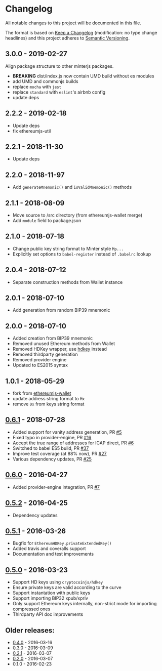 # Changelog
All notable changes to this project will be documented in this file.

The format is based on [Keep a Changelog](http://keepachangelog.com/en/1.0.0/) 
(modification: no type change headlines) and this project adheres to 
[Semantic Versioning](http://semver.org/spec/v2.0.0.html).

## 3.0.0 - 2019-02-27
Align package structure to other minterjs packages.
- **BREAKING** dist/index.js now contain UMD build without es modules 
- add UMD and commonjs builds
- replace `mocha` with `jest`
- replace `standard` with `eslint`'s airbnb config
- update deps

## 2.2.2 - 2019-02-18
- Update deps 
- fix ethereumjs-util

## 2.2.1 - 2018-11-30
- Update deps 

## 2.2.0 - 2018-11-97
- Add `generateMnemonic()` and `isValidMnemonic()` methods

## 2.1.1 - 2018-08-09
- Move source to /src directory (from ethereumjs-wallet merge) 
- Add `module` field to package.json

## 2.1.0 - 2018-07-18
- Change public key string format to Minter style `Mp...`
- Explicitly set options to `babel-register` instead of `.babelrc` lookup

## 2.0.4 - 2018-07-12
- Separate construction methods from Wallet instance

## 2.0.1 - 2018-07-10
- Add generation from random BIP39 mnemonic

## 2.0.0 - 2018-07-10
- Added creation from BIP39 mnemonic
- Removed unused Ethereum methods from Wallet
- Removed HDKey wrapper, use [hdkey](https://github.com/cryptocoinjs/hdkey) instead
- Removed thirdparty generation
- Removed provider engine
- Updated to ES2015 syntax

## 1.0.1 - 2018-05-29
- fork from [ethereumjs-wallet](https://github.com/ethereumjs/ethereumjs-wallet)
- update address string format to `Mx`
- remove `0x` from keys string format


## [0.6.1] - 2018-07-28
- Added support for vanity address generation, PR [#5](https://github.com/ethereumjs/ethereumjs-wallet/pull/5)
- Fixed typo in provider-engine, PR [#16](https://github.com/ethereumjs/ethereumjs-wallet/pull/16)
- Accept the true range of addresses for ICAP direct, PR [#6](https://github.com/ethereumjs/ethereumjs-wallet/pull/6)
- Switched to babel ES5 build, PR [#37](https://github.com/ethereumjs/ethereumjs-wallet/pull/37)
- Improve test coverage (at 88% now), PR [#27](https://github.com/ethereumjs/ethereumjs-wallet/pull/27)
- Various dependency updates, PR [#25](https://github.com/ethereumjs/ethereumjs-wallet/pull/25)

[0.6.1]: https://github.com/ethereumjs/ethereumjs-wallet/compare/v0.6.0...v0.6.1

## [0.6.0] - 2016-04-27
- Added provider-engine integration, PR [#7](https://github.com/ethereumjs/ethereumjs-wallet/pull/7)

[0.6.0]: https://github.com/ethereumjs/ethereumjs-wallet/compare/v0.5.2...v0.6.0

## [0.5.2] - 2016-04-25
- Dependency updates

[0.5.2]: https://github.com/ethereumjs/ethereumjs-wallet/compare/v0.5.1...v0.5.2

## [0.5.1] - 2016-03-26
- Bugfix for ``EthereumHDKey.privateExtendedKey()``
- Added travis and coveralls support
- Documentation and test improvements

[0.5.1]: https://github.com/ethereumjs/ethereumjs-wallet/compare/v0.5.0...v0.5.1

## [0.5.0] - 2016-03-23
- Support HD keys using ``cryptocoinjs/hdkey``
- Ensure private keys are valid according to the curve
- Support instantation with public keys
- Support importing BIP32 xpub/xpriv
- Only support Ethereum keys internally, non-strict mode for importing compressed ones
- Thirdparty API doc improvements

[0.5.0]: https://github.com/ethereumjs/ethereumjs-wallet/compare/v0.4.0...v0.5.0

## Older releases:

- [0.4.0](https://github.com/ethereumjs/ethereumjs-wallet/compare/v0.3.0...v0.4.0) - 2016-03-16
- [0.3.0](https://github.com/ethereumjs/ethereumjs-wallet/compare/v0.2.1...v0.3.0) - 2016-03-09
- [0.2.1](https://github.com/ethereumjs/ethereumjs-wallet/compare/v0.2.0...v0.2.1) - 2016-03-07
- [0.2.0](https://github.com/ethereumjs/ethereumjs-wallet/compare/v0.1.0...v0.2.0) - 2016-03-07
- 0.1.0 - 2016-02-23
